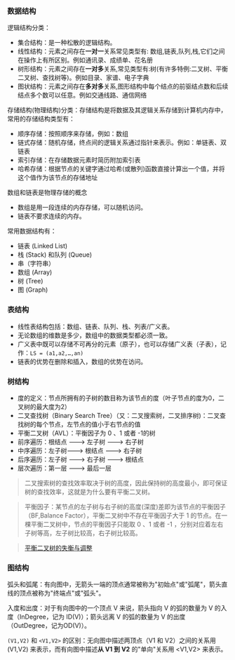### 数据结构

逻辑结构分类：

* 集合结构：是一种松散的逻辑结构。
* 线性结构：元素之间存在**一对一**关系常见类型有: 数组,链表,队列,栈,它们之间在操作上有所区别。例如通讯录、成绩单、花名册
* 树形结构：元素之间存在**一对多**关系,常见类型有:树(有许多特例:二叉树、平衡二叉树、查找树等)。例如目录、家谱、电子字典
* 图状结构：元素之间存在**多对多**关系,图形结构中每个结点的前驱结点数和后续结点多个数可以任意。例如交通线路、通信网络

存储结构(物理结构)分类：存储结构是将数据及其逻辑关系存储到计算机内存中，常用的存储结构类型有：

* 顺序存储：按照顺序来存储，例如：数组
* 链式存储：随机存储，终点间的逻辑关系通过指针来表示。例如：单链表、双链表
* 索引存储：在存储数据元素时简历附加索引表
* 哈希存储：根据节点的关键字通过哈希(或散列)函数直接计算出一个值，并将这个值作为该节点的存储地址

数组和链表是物理存储的概念
* 数组是用一段连续的内存存储，可以随机访问。
* 链表不要求连续的内存。

常用数据结构有：

* 链表 (Linked List)
* 栈 (Stack) 和队列 (Queue)
* 串（字符串）
* 数组 (Array)
* 树 (Tree)
* 图 (Graph)

### 表结构


* 线性表结构包括：数组、链表、队列、栈、列表/广义表。
* 无论数组的维数是多少，数组中的数据类型都必须一致。
* 广义表中既可以存储不可再分的元素（原子），也可以存储广义表（子表），记作：`LS = (a1,a2,…,an)`
* 链表的优势在删除和插入，数组的优势在访问。

### 树结构

* 度的定义：节点所拥有的子树的数目称为该节点的度（叶子节点的度为0，二叉树的最大度为2）
* 二叉查找树（Binary Search Tree）（又：二叉搜索树，二叉排序树)：二叉查找树的每个节点，左节点的值小于右节点的值
* 平衡二叉树（AVL）：平衡因子为 0 、1 或者 -1的树
* 前序遍历：根结点 ---> 左子树 ---> 右子树
* 中序遍历：左子树---> 根结点 ---> 右子树
* 后序遍历：左子树 ---> 右子树 ---> 根结点
* 层次遍历：第一层 ---> 最后一层

> 二叉搜索树的查找效率取决于树的高度，因此保持树的高度最小，即可保证树的查找效率，这就是为什么要有平衡二叉树。

> 平衡因子：某节点的左子树与右子树的高度(深度)差即为该节点的平衡因子（BF,Balance Factor），平衡二叉树中不存在平衡因子大于 1 的节点。在一棵平衡二叉树中，节点的平衡因子只能取 0 、1 或者 -1 ，分别对应着左右子树等高，左子树比较高，右子树比较高。

> [平衡二叉树的失衡与调整](https://zhuanlan.zhihu.com/p/56066942)

### 图结构

弧头和弧尾：有向图中，无箭头一端的顶点通常被称为"初始点"或"弧尾"，箭头直线的顶点被称为"终端点"或"弧头"。

入度和出度：对于有向图中的一个顶点 V 来说，箭头指向 V 的弧的数量为 V 的入度（InDegree，记为 ID(V)）；箭头远离 V 的弧的数量为 V 的出度（OutDegree，记为OD(V)）。

`(V1,V2)` 和 `<V1,V2>` 的区别：无向图中描述两顶点（V1 和 V2）之间的关系用 (V1,V2) 来表示，而有向图中描述**从 V1 到 V2** 的"单向"关系用 <V1,V2> 来表示。


